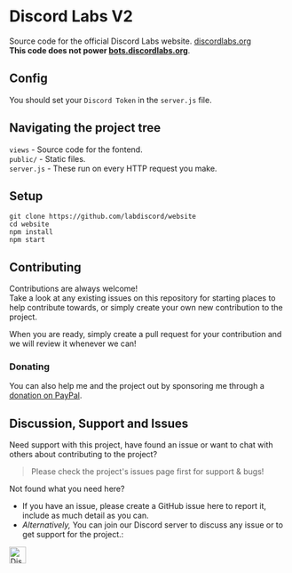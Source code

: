 # Discord Labs V2
Source code for the official Discord Labs website. [discordlabs.org](https://discordlabs.org) <br />
**This code does not power [bots.discordlabs.org](https://bots.discordlabs.org)**.

## Config
You should set your `Discord Token` in the `server.js` file.

## Navigating the project tree
`views` - Source code for the fontend.  <br />
`public/` - Static files. <br />
`server.js` - These run on every HTTP request you make. <br />

## Setup
```shell
git clone https://github.com/labdiscord/website
cd website
npm install
npm start
```

## Contributing

Contributions are always welcome!\
Take a look at any existing issues on this repository for starting places to help contribute towards, or simply create your own new contribution to the project.

When you are ready, simply create a pull request for your contribution and we will review it whenever we can!

### Donating

You can also help me and the project out by sponsoring me through a [donation on PayPal](http://paypal.me/labdiscord).


## Discussion, Support and Issues

Need support with this project, have found an issue or want to chat with others about contributing to the project?
> Please check the project's issues page first for support & bugs!

Not found what you need here?

* If you have an issue, please create a GitHub issue here to report it, include as much detail as you can.
* _Alternatively,_ You can join our Discord server to discuss any issue or to get support for the project.:

<a href="http://discordlabs.org/discord" target="_blank">
    <img src="https://discordapp.com/api/guilds/608711879858192479/embed.png" alt="Discord" height="30">
</a>
